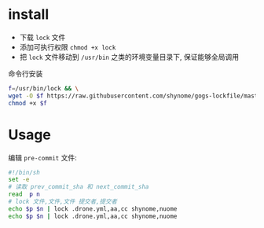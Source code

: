 
# install

- 下载 `lock` 文件
- 添加可执行权限 `chmod +x lock`
- 把 `lock` 文件移动到 `/usr/bin` 之类的环境变量目录下, 保证能够全局调用

命令行安装
```sh
f=/usr/bin/lock && \
wget -O $f https://raw.githubusercontent.com/shynome/gogs-lockfile/master/lock && \
chmod +x $f
```

# Usage

编辑 `pre-commit` 文件:
```sh 
#!/bin/sh
set -e
# 读取 prev_commit_sha 和 next_commit_sha
read  p n
# lock 文件,文件,文件 提交者,提交者
echo $p $n | lock .drone.yml,aa,cc shynome,nuome
echo $p $n | lock .drone.yml,aa,cc shynome,nuome
```

